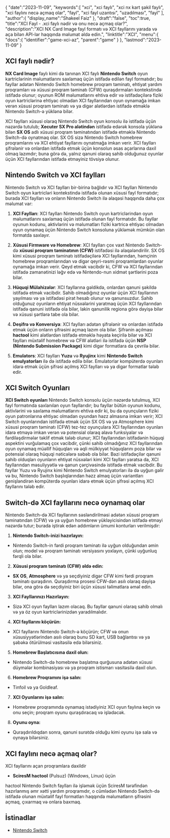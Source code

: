 {
   "date":"2023-11-09",
   "keywords":[
"xci",
"xci faylı",
"xci nx kart şəkil faylı",
"xci faylını necə açmaq olar",
"fayl",
"xci fayl uzantısı",
"uzadılması",
"fayl"
],
   "author":{
      "display_name":"Shakeel Faiz"
},
   "draft":"false",
   "toc":true,
   "title":"XCI Fayl - .xci faylı nədir və onu necə açmaq olar?",
   "description":"XCI NX Card Image fayl formatı və XCI fayllarını yarada və aça bilən API-lər haqqında məlumat əldə edin.",
   "linktitle":"XCI",
   "menu":{
      "docs":{
         "identifier":"game-xci-az",
         "parent":"game"
}
},
   "lastmod":"2023-11-09"
}

## XCI faylı nədir?

**NX Card Image** faylı kimi də tanınan XCI faylı **Nintendo Switch** oyun kartriclərinin məlumatlarını saxlamaq üçün istifadə edilən fayl formatıdır; bu fayllar adətən Nintendo Switch homebrew proqram təminatı, ehtiyat yardım proqramları və xüsusi proqram təminatı (CFW) quraşdırmaları kontekstində istifadə olunur; oyunun ROM məlumatlarını ehtiva edir və istifadəçilərə fiziki oyun kartriclərinə ehtiyac olmadan XCI fayllarından oyun oynamağa imkan verən xüsusi proqram təminatı və ya digər alətlərdən istifadə etməklə Nintendo Switch-ə yüklənə bilər.

XCI faylları xüsusi olaraq Nintendo Switch oyun konsolu ilə istifadə üçün nəzərdə tutulub; **Xecuter SX Pro alətindən** istifadə edərək konsola yüklənə bilən **SX OS** adlı xüsusi proqram təminatından istifadə etməklə Nintendo Switch-də oynatmaq olar. SX OS sizə Nintendo Switch homebrew proqramlarını və XCI ehtiyat fayllarını oynatmağa imkan verir. XCI faylları şifrələnir və onlardan istifadə etmək üçün konsolun əsas açarlarına daxil olmaq lazımdır; buna görə də, yalnız qanuni olaraq sahib olduğunuz oyunlar üçün XCI fayllarından istifadə etməyiniz tövsiyə olunur.

## Nintendo Switch və XCI faylları

Nintendo Switch və XCI faylları bir-birinə bağlıdır və XCI faylları Nintendo Switch oyun kartricləri kontekstində istifadə olunan xüsusi fayl formatıdır; burada XCI faylları və onların Nintendo Switch ilə əlaqəsi haqqında daha çox məlumat var:

1.  **XCI Faylları**: XCI faylları Nintendo Switch oyun kartriclərindən oyun məlumatlarını saxlamaq üçün istifadə olunan fayl formatıdır. Bu fayllar oyunun kodunu, aktivlərini və məlumatları fiziki kartricə ehtiyac olmadan oyun oynamaq üçün Nintendo Switch konsoluna yükləmək mümkün olan formatda saxlayır.
    
2.  **Xüsusi Firmware və Homebrew**: XCI faylları çox vaxt Nintendo Switch-də **xüsusi proqram təminatının (CFW)** istifadəsi ilə əlaqələndirilir. SX OS kimi xüsusi proqram təminatı istifadəçilərə XCI fayllarından, həmçinin homebrew proqramlarından və digər qeyri-rəsmi proqramlardan oyunlar oynamağa imkan verir. Qeyd etmək vacibdir ki, CFW və XCI fayllarından istifadə zəmanətinizi ləğv edə və Nintendo-nun xidmət şərtlərini poza bilər.
    
3.  **Hüquqi Mülahizələr**: XCI fayllarına gəldikdə, onlardan qanuni şəkildə istifadə etmək vacibdir. Sahib olmadığınız oyunlar üçün XCI fayllarının yayılması və ya istifadəsi pirat hesab olunur və qanunsuzdur. Sahib olduğunuz oyunların ehtiyat nüsxələrini yaratmaq üçün XCI fayllarından istifadə qanuni istifadə ola bilər, lakin qanunilik regiona görə dəyişə bilər və xüsusi şərtlərə tabe ola bilər.
    
4.  **Deşifrə və Konversiya**: XCI faylları adətən şifrələnir və onlardan istifadə etmək üçün onların şifrəsini açmaq lazım ola bilər. Şifrənin açılması **hactool** kimi alətlərdən istifadə etməklə həyata keçirilə bilər və XCI faylları müxtəlif homebrew və CFW alətləri ilə istifadə üçün **NSP (Nintendo Submission Package)** kimi digər formatlara da çevrilə bilər.
    
5.  **Emulators**: XCI faylları **Yuzu** və **Ryujinx** kimi **Nintendo Switch emulyatorları** ilə də istifadə edilə bilər. Emulatorlar kompüterdə oyunları idarə etmək üçün şifrəsi açılmış XCI faylları və ya digər formatlar tələb edir.

## XCI Switch Oyunları

**XCI Switch oyunları** Nintendo Switch konsolu üçün nəzərdə tutulmuş, XCI fayl formatında saxlanılan oyun fayllarıdır; bu fayllar bütün oyunun kodunu, aktivlərini və saxlama məlumatlarını ehtiva edir ki, bu da oyunçuların fiziki oyun patronlarına ehtiyac olmadan oyundan həzz almasına imkan verir; XCI Switch oyunlarından istifadə etmək üçün SX OS və ya Atmosphere kimi xüsusi proqram təminatı (CFW) tez-tez oyunçulara XCI fayllarından oyunları idarə etməyə imkan verən və potensial olaraq əlavə funksiyalar və fərdiləşdirmələr təklif etmək tələb olunur; XCI fayllarından istifadənin hüquqi aspektini vurğulamaq çox vacibdir, çünki sahib olmadığınız XCI fayllarından oyun oynamaq müəllif hüquqları və əqli mülkiyyət hüquqlarını poza bilər və potensial olaraq hüquqi nəticələrə səbəb ola bilər. Bəzi istifadəçilər qanuni sahib olduqları oyunların ehtiyat nüsxələri kimi XCI faylları yaratsa da, XCI fayllarından məsuliyyətlə və qanun çərçivəsində istifadə etmək vacibdir. Bu fayllar Yuzu və Ryujinx kimi Nintendo Switch emulyatorları ilə də uyğun gəlir və bu, Nintendo Switch başlıqlarından həzz almaq üçün variantları genişləndirən kompüterdə oyunları idarə etmək üçün şifrəsi açılmış XCI fayllarını tələb edir.

## Switch-də XCI fayllarını necə oynamaq olar

Nintendo Switch-də XCI fayllarının səsləndirilməsi adətən xüsusi proqram təminatından (CFW) və ya uyğun homebrew yükləyicisindən istifadə etməyi nəzərdə tutur; burada iştirak edən addımların ümumi konturları verilmişdir:

1.  **Nintendo Switch-inizi hazırlayın:**
    
- Nintendo Switch-in fərdi proqram təminatı ilə uyğun olduğundan əmin olun; model və proqram təminatı versiyasını yoxlayın, çünki uyğunluq fərqli ola bilər.
2.  **Xüsusi proqram təminatı (CFW) əldə edin:**
    
- **SX OS**, **Atmosphere** və ya seçdiyiniz digər CFW kimi fərdi proqram təminatı quraşdırın. Quraşdırma prosesi CFW-dən asılı olaraq dəyişə bilər, ona görə də seçdiyiniz biri üçün xüsusi təlimatlara əməl edin.
3.  **XCI Fayllarınızı Hazırlayın:**
    
- Sizə XCI oyun faylları lazım olacaq. Bu fayllar qanuni olaraq sahib olmalı və ya öz oyun kartriclərinizdən yaradılmalıdır.
4.  **XCI fayllarını köçürün:**
    
- XCI fayllarını Nintendo Switch-ə köçürün; CFW və onun xüsusiyyətlərindən asılı olaraq bunu SD kart, USB bağlantısı və ya şəbəkə ötürülməsi vasitəsilə edə bilərsiniz.
5.  **Homebrew Başlatıcısına daxil olun:**
    
- Nintendo Switch-də homebrew başlatma qurğusuna adətən xüsusi düymələr kombinasiyası və ya proqram istismarı vasitəsilə daxil olun.
6.  **Homebrew Proqramını işə salın:**
    
- Tinfoil və ya Goldleaf.
7.  **XCI Oyunlarını işə salın:**
    
- Homebrew proqramında oynamaq istədiyiniz XCI oyun faylına keçin və onu seçin; proqram oyunu quraşdıracaq və işlədəcək.
8.  **Oyunu oyna:**
    
- Quraşdırıldıqdan sonra, qanuni surətdə olduğu kimi oyunu işə sala və oynaya bilərsiniz.

## XCI faylını necə açmaq olar?

XCI fayllarını açan proqramlara daxildir

- **SciresM hactool** (Pulsuz) (Windows, Linux) üçün

hactool Nintendo Switch faylları ilə işləmək üçün SciresM tərəfindən hazırlanmış əmr xətti yardım proqramıdır, o cümlədən Nintendo Switch-də istifadə olunan müxtəlif fayl formatları haqqında məlumatların şifrəsini açmaq, çıxarmaq və onlara baxmaq.

## İstinadlar
* [Nintendo Switch](https://en.wikipedia.org/wiki/Nintendo_Switch)

